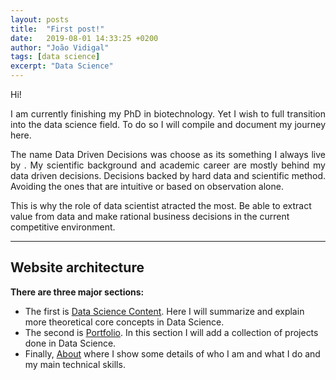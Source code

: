 ```yaml
---
layout: posts
title:  "First post!"
date:   2019-08-01 14:33:25 +0200
author: "João Vidigal"
tags: [data science]
excerpt: "Data Science"
---
```

Hi!


<p style='text-align: justify;'> I am currently finishing my PhD in biotechnology. Yet I wish to full transition into the data science field. 
To do so I will compile and document my journey here.</p>

<p style='text-align: justify;'> The name Data Driven Decisions was choose as its something I always live by . My scientific background and academic career  are mostly behind my data driven decisions. Decisions backed by hard data and scientific method. Avoiding the ones that are intuitive or based on observation alone.</p>

This is why the role of data scientist atracted the most. Be able to extract value from data and make rational business decisions in the current competitive environment.

___

## Website architecture

**There are three major sections:**

* The first is [Data Science Content](/datascience/). Here I  will  summarize and explain more theoretical core concepts in Data Science.
* The second is [Portfolio](/potfolio/). In this section I will add a collection of projects done in Data Science.
* Finally, [About]() where I show some details of who I am and what I do and  my main technical skills.



